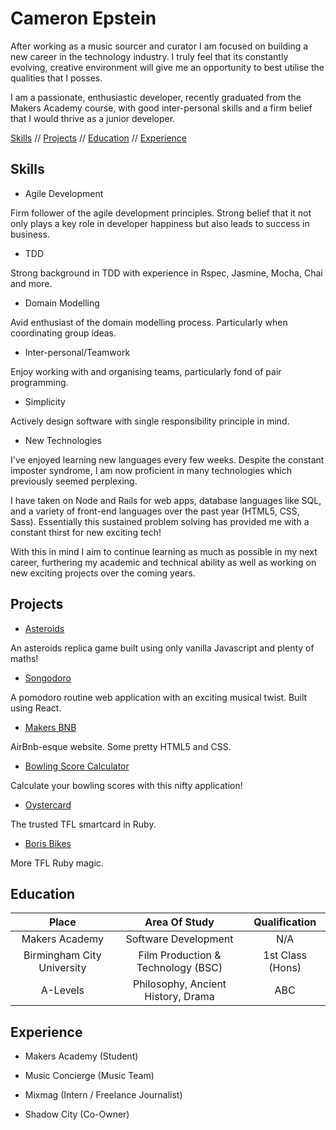 # Cameron Epstein

After working as a music sourcer and curator I am focused on building a new career in the technology industry. I truly feel that its constantly evolving, creative environment will give me an opportunity to best utilise the qualities that I posses.

I am a passionate, enthusiastic developer, recently graduated from the Makers Academy course, with good inter-personal skills and a firm belief that I would thrive as a junior developer.

[Skills](#Skills) // [Projects](#Projects) // [Education](#Education) // [Experience](#Experience)

## Skills

* Agile Development

Firm follower of the agile development principles. Strong belief that it not only plays a key role in developer happiness but also leads to success in business.

* TDD

Strong background in TDD with experience in Rspec, Jasmine, Mocha, Chai and more.

* Domain Modelling

Avid enthusiast of the domain modelling process. Particularly when coordinating group ideas.

* Inter-personal/Teamwork

Enjoy working with and organising teams, particularly fond of pair programming.

* Simplicity

Actively design software with single responsibility principle in mind.

* New Technologies

I've enjoyed learning new languages every few weeks. Despite the constant imposter syndrome, I am now proficient in many technologies which previously seemed perplexing.

I have taken on Node and Rails for web apps, database languages like SQL, and a variety of front-end languages over the past year (HTML5, CSS, Sass). Essentially this sustained problem solving has provided me with a constant thirst for new exciting tech!  

With this in mind I aim to continue learning as much as possible in my next career, furthering my academic and technical ability as well as working on new exciting projects over the coming years.

## Projects

* [Asteroids](https://github.com/mbutlerw/arcade_games)

An asteroids replica game built using only vanilla Javascript and plenty of maths!

* [Songodoro](https://github.com/Andy-Bell/songodoro)

A pomodoro routine web application with an exciting musical twist. Built using React.

* [Makers BNB](https://github.com/vannio/makers-bnb)

AirBnb-esque website. Some pretty HTML5 and CSS.

* [Bowling Score Calculator](https://github.com/cameronepstein/bowling-challenge)

Calculate your bowling scores with this nifty application!

* [Oystercard](https://github.com/cameronepstein/oystercard)

The trusted TFL smartcard in Ruby.

* [Boris Bikes](https://github.com/cameronepstein/boris-bike)

More TFL Ruby magic.


## Education



| Place      | Area Of Study           | Qualification  |
| :-------------: |:---------------------:| :-----:|
| Makers Academy    | Software Development | N/A |
| Birmingham City University    | Film Production & Technology (BSC)     |   1st Class (Hons) |
| A-Levels | Philosophy, Ancient History, Drama     |    ABC |



## Experience

- Makers Academy (Student)

- Music Concierge (Music Team)

- Mixmag (Intern / Freelance Journalist)

- Shadow City (Co-Owner)
